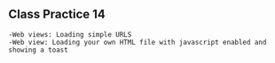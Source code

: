 Class Practice 14
-
    -Web views: Loading simple URLS
    -Web view: Loading your own HTML file with javascript enabled and showing a toast
